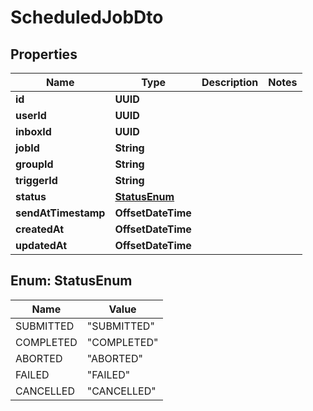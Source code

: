 

# ScheduledJobDto


## Properties

| Name | Type | Description | Notes |
|------------ | ------------- | ------------- | -------------|
|**id** | **UUID** |  |  |
|**userId** | **UUID** |  |  |
|**inboxId** | **UUID** |  |  |
|**jobId** | **String** |  |  |
|**groupId** | **String** |  |  |
|**triggerId** | **String** |  |  |
|**status** | [**StatusEnum**](#StatusEnum) |  |  |
|**sendAtTimestamp** | **OffsetDateTime** |  |  |
|**createdAt** | **OffsetDateTime** |  |  |
|**updatedAt** | **OffsetDateTime** |  |  |



## Enum: StatusEnum

| Name | Value |
|---- | -----|
| SUBMITTED | &quot;SUBMITTED&quot; |
| COMPLETED | &quot;COMPLETED&quot; |
| ABORTED | &quot;ABORTED&quot; |
| FAILED | &quot;FAILED&quot; |
| CANCELLED | &quot;CANCELLED&quot; |



